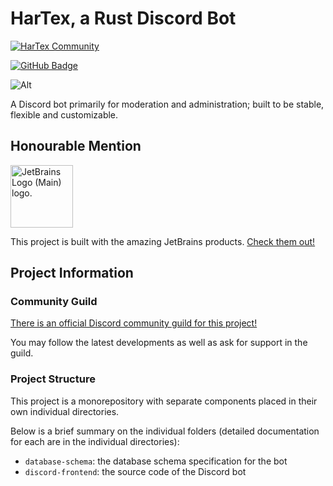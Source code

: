 # HarTex, a Rust Discord Bot

[![HarTex Community](https://img.shields.io/discord/886101109331075103?color=%237289DA&label=HarTex%20Community&logo=discord&style=for-the-badge)](https://discord.gg/Xu8453VBAv)

[![GitHub Badge](https://img.shields.io/badge/github-HarTex-6f42c1.svg?style=for-the-badge&logo=github)](https://github.com/HT-Studios/HarTex-rust-discord-bot)

![Alt](https://repobeats.axiom.co/api/embed/19c38ac467e75c4e7bb533031896ac6e299321c6.svg "Repobeats analytics image")

A Discord bot primarily for moderation and administration; built to be stable, flexible and
customizable.

## Honourable Mention

<img src="https://resources.jetbrains.com/storage/products/company/brand/logos/jb_beam.png" alt="JetBrains Logo (Main) logo." width="100">

This project is built with the amazing JetBrains products. [Check them out!](https://www.jetbrains.com/)

## Project Information

### Community Guild

[There is an official Discord community guild for this project!](https://discord.gg/Xu8453VBAv)

You may follow the latest developments as well as ask for support in the guild.

### Project Structure

This project is a monorepository with separate components placed in their own individual directories.

Below is a brief summary on the individual folders (detailed documentation for each are in the individual directories):

- `database-schema`: the database schema specification for the bot
- `discord-frontend`: the source code of the Discord bot
